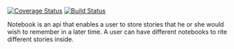 [![Coverage Status](https://coveralls.io/repos/github/Etomovich/TheNotebook/badge.svg?branch=master)](https://coveralls.io/github/Etomovich/TheNotebook?branch=master)  [![Build Status](https://travis-ci.org/Etomovich/TheNotebook.svg?branch=master)](https://travis-ci.org/Etomovich/TheNotebook.svg?branch=master)

Notebook is an api that enables a user to store stories that he or she would wish to remember in a later time. A user can have different notebooks to rite different stories inside.
